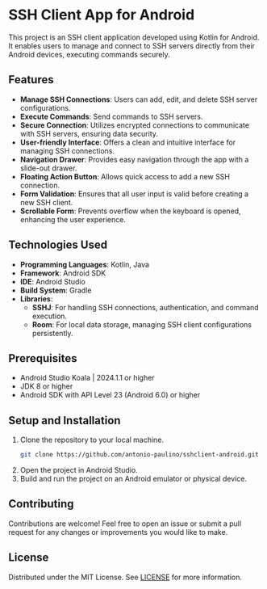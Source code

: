 # SSH Client App for Android

This project is an SSH client application developed using Kotlin for Android. It enables users to manage and connect to SSH servers directly from their Android devices, executing commands securely.

## Features

- **Manage SSH Connections**: Users can add, edit, and delete SSH server configurations.
- **Execute Commands**: Send commands to SSH servers.
- **Secure Connection**: Utilizes encrypted connections to communicate with SSH servers, ensuring data security.
- **User-friendly Interface**: Offers a clean and intuitive interface for managing SSH connections.
- **Navigation Drawer**: Provides easy navigation through the app with a slide-out drawer.
- **Floating Action Button**: Allows quick access to add a new SSH connection.
- **Form Validation**: Ensures that all user input is valid before creating a new SSH client.
- **Scrollable Form**: Prevents overflow when the keyboard is opened, enhancing the user experience.

## Technologies Used

- **Programming Languages**: Kotlin, Java
- **Framework**: Android SDK
- **IDE**: Android Studio
- **Build System**: Gradle
- **Libraries**:
    - **SSHJ**: For handling SSH connections, authentication, and command execution.
    - **Room**: For local data storage, managing SSH client configurations persistently.

## Prerequisites

- Android Studio Koala | 2024.1.1 or higher
- JDK 8 or higher
- Android SDK with API Level 23 (Android 6.0) or higher

## Setup and Installation

1. Clone the repository to your local machine.
   ```sh
   git clone https://github.com/antonio-paulino/sshclient-android.git
   ```
2. Open the project in Android Studio.
3. Build and run the project on an Android emulator or physical device.

## Contributing

Contributions are welcome! Feel free to open an issue or submit a pull request for any changes or improvements you would like to make.

## License

Distributed under the MIT License. See [LICENSE](LICENSE) for more information.